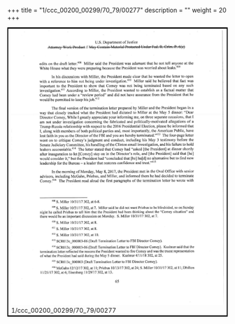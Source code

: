 +++
title = "1/ccc_00200_00299/70_79/00277"
description = ""
weight = 20
+++

<table style="border:2px solid black;max-width:800px;max-height:800px;" 
><tr><td>
<img class="center-fit-jpg"
src="/jpg_/jpg_mueller_report_searchable_277.jpg">
1/ccc_00200_00299/70_79/00277
</img></td></tr></table>

